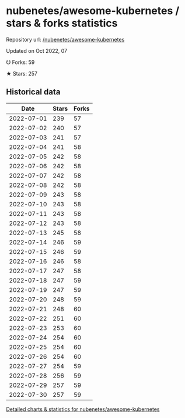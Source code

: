 # nubenetes/awesome-kubernetes / stars & forks statistics

Repository url: [/nubenetes/awesome-kubernetes](https://github.com/nubenetes/awesome-kubernetes)

Updated on Oct 2022, 07

☋ Forks: 59

★ Stars: 257

## Historical data
| Date | Stars | Forks |
|------|-------|-------|
| 2022-07-01 | 239 | 57 | 
| 2022-07-02 | 240 | 57 | 
| 2022-07-03 | 241 | 57 | 
| 2022-07-04 | 241 | 58 | 
| 2022-07-05 | 242 | 58 | 
| 2022-07-06 | 242 | 58 | 
| 2022-07-07 | 242 | 58 | 
| 2022-07-08 | 242 | 58 | 
| 2022-07-09 | 243 | 58 | 
| 2022-07-10 | 243 | 58 | 
| 2022-07-11 | 243 | 58 | 
| 2022-07-12 | 243 | 58 | 
| 2022-07-13 | 245 | 58 | 
| 2022-07-14 | 246 | 59 | 
| 2022-07-15 | 246 | 59 | 
| 2022-07-16 | 246 | 58 | 
| 2022-07-17 | 247 | 58 | 
| 2022-07-18 | 247 | 59 | 
| 2022-07-19 | 247 | 59 | 
| 2022-07-20 | 248 | 59 | 
| 2022-07-21 | 248 | 60 | 
| 2022-07-22 | 251 | 60 | 
| 2022-07-23 | 253 | 60 | 
| 2022-07-24 | 254 | 60 | 
| 2022-07-25 | 254 | 60 | 
| 2022-07-26 | 254 | 60 | 
| 2022-07-27 | 254 | 59 | 
| 2022-07-28 | 256 | 59 | 
| 2022-07-29 | 257 | 59 | 
| 2022-07-30 | 257 | 59 | 


[Detailed charts & statistics for nubenetes/awesome-kubernetes](https://reviewgithub.com/rep/nubenetes/awesome-kubernetes)
